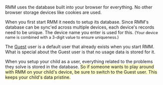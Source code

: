 <p>RMM uses the database built into your browser for everything. No other browser storage devices like cookies are used.</p>

<p>When you first start RMM it needs to setup its database. Since RMM&#039;s database can be sync&#039;ed across multiple devices, each device&#039;s records need to be unique. The device name you enter is used for this. <span style="font-size:90%;">(Your device name is combined with a 3-digit value to ensure uniqueness.)</span></p>

<p>The <u>Guest</u> user is a default user that already exists when you start RMM. What is special about the Guest user is that no usage data is stored for it.</p>

<p>When you setup your child as a user, everything related to the problems they solve is stored in the database. <span style="background-color:#ffffcc">So if someone wants to play around with RMM on your child&#039;s device, be sure to switch to the Guest user. This keeps your child&#039;s data pristine.</span></p>
